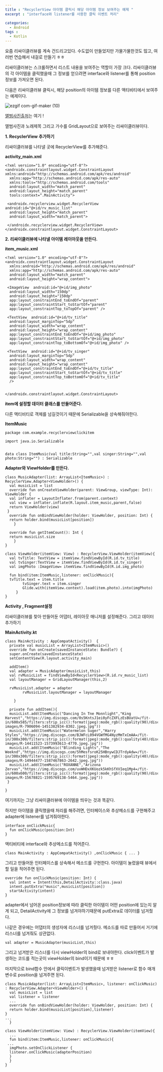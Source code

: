 ```yaml
---
title : "RecyclerView 아이템 클릭시 해당 아이템 정보 보여주는 예제 "
excerpt : "interface와 listener를 사용한 클릭 이벤트 처리"

categories:
  - Android
tags :
  - Kotlin
---
```



요즘 리싸이클러뷰를 계속 건드리고있다. 수도없이 만들었지만 가물가물한것도 많고, 여러번 연습해서 내걸로 만들기 ㅎㅎ

리싸이클러뷰는 스크롤하면서 리스트 내용을 보여주는 역할이 가장 크다. 리싸이클러뷰의 각 아이템을 클릭했을때 그 정보를 얻으려면 interface와 listener를 통해 position 정보를 가져오면 된다.

다음은 리싸이클러뷰 클릭시, 해당 position의 아이템 정보를 다른 액티비티에서 보여주는 예제이다.

![ezgif com-gif-maker (10)](https://user-images.githubusercontent.com/53978090/107545181-59640080-6c0e-11eb-9c44-3ff153964dc3.gif)

[앨범사진출처](https://www.discogs.com/ko/)는 여기 !

앨범사진과 노래제목 그리고 가수를 GridLayout으로 보여주는 리싸이클러뷰이다.

**1. RecyclerView 추가하기**

리싸이클러뷰를 나타낼 곳에 RecyclerView를 추가해준다.

**activity_main.xml**
~~~
<?xml version="1.0" encoding="utf-8"?>  
<androidx.constraintlayout.widget.ConstraintLayout xmlns:android="http://schemas.android.com/apk/res/android"  
  xmlns:app="http://schemas.android.com/apk/res-auto"  
  xmlns:tools="http://schemas.android.com/tools"  
  android:layout_width="match_parent"  
  android:layout_height="match_parent"  
  tools:context=".MainActivity">  
  
 <androidx.recyclerview.widget.RecyclerView  android:id="@+id/rv_music_list"  
  android:layout_height="match_parent"  
  android:layout_width="match_parent">  
  
 </androidx.recyclerview.widget.RecyclerView>  
</androidx.constraintlayout.widget.ConstraintLayout>
~~~

**2. 리싸이클러뷰에 나타낼 아이템 레이아웃을 만든다.**

**item_music.xml**
~~~
<?xml version="1.0" encoding="utf-8"?>  
<androidx.constraintlayout.widget.ConstraintLayout  
  xmlns:android="http://schemas.android.com/apk/res/android"  
  xmlns:app="http://schemas.android.com/apk/res-auto"  
  android:layout_width="match_parent"  
  android:layout_height="wrap_content">  
  
 <ImageView  android:id="@+id/img_photo"  
  android:layout_width="150dp"  
  android:layout_height="150dp"  
  app:layout_constraintEnd_toEndOf="parent"  
  app:layout_constraintStart_toStartOf="parent"  
  app:layout_constraintTop_toTopOf="parent" />  
  
 <TextView  android:id="@+id/tv_title"  
  android:layout_marginTop="5dp"  
  android:layout_width="wrap_content"  
  android:layout_height="wrap_content"  
  app:layout_constraintEnd_toEndOf="@+id/img_photo"  
  app:layout_constraintStart_toStartOf="@+id/img_photo"  
  app:layout_constraintTop_toBottomOf="@+id/img_photo" />  
  
 <TextView  android:id="@+id/tv_singer"  
  android:layout_marginTop="5dp"  
  android:layout_width="wrap_content"  
  android:layout_height="wrap_content"  
  app:layout_constraintEnd_toEndOf="@+id/tv_title"  
  app:layout_constraintStart_toStartOf="@+id/tv_title"  
  app:layout_constraintTop_toBottomOf="@+id/tv_title"  
  />  
  
  
</androidx.constraintlayout.widget.ConstraintLayout>
~~~

**item에 설정할 데이터 클래스를 만들어준다.**

다른 액티비티로 객체를 넘길것이기 때문에 Serializable을 상속해줘야한다.

**ItemMusic**
~~~
package com.example.recyclerviewclickitem  
  
import java.io.Serializable  
  
  
data class ItemMusic(val title:String="",val singer:String="",val photo:String="") : Serializable
~~~

**Adapter와 ViewHolder를 만든다.**
 
~~~
class MusicAdapter(list: ArrayList<ItemMusic>) : RecyclerView.Adapter<ViewHolder>() {  
  val musicList = list  
  override fun onCreateViewHolder(parent: ViewGroup, viewType: Int): ViewHolder {  
  val inflater = LayoutInflater.from(parent.context)  
  val view = inflater.inflate(R.layout.item_music,parent,false)  
  return ViewHolder(view)  
 }  
  override fun onBindViewHolder(holder: ViewHolder, position: Int) {  
  return holder.bind(musicList[position])  
    }  
  
  override fun getItemCount(): Int {  
  return musicList.size  
    }  
}  
  
class ViewHolder(itemView: View) : RecyclerView.ViewHolder(itemView){  
  val tvTitle: TextView = itemView.findViewById(R.id.tv_title)  
  val tvSinger:TextView = itemView.findViewById(R.id.tv_singer)  
  val imgPhoto :ImageView= itemView.findViewById(R.id.img_photo)  
  
  fun bind(item:ItemMusic,listener: onClickMusic){  
  tvTitle.text = item.title  
        tvSinger.text = item.singer  
        Glide.with(itemView.context).load(item.photo).into(imgPhoto)  
     }  
}
~~~

**Activity , Fragment설정**

리싸이클러뷰를 찾아 만들어둔 어댑터, 레이아웃 매니저를 설정해준다. 그리고 데이터 추가하기

**MainActivity.kt**
~~~
class MainActivity : AppCompatActivity()  {  
  private val musicList = ArrayList<ItemMusic>()  
  override fun onCreate(savedInstanceState: Bundle?) {  
  super.onCreate(savedInstanceState)  
  setContentView(R.layout.activity_main)  
  
  addItem()  
  val adapter = MusicAdapter(musicList,this)  
  val rvMusicList = findViewById<RecyclerView>(R.id.rv_music_list)  
  val layoutManager = GridLayoutManager(this,2)  
  
  rvMusicList.adapter = adapter  
        rvMusicList.layoutManager = layoutManager  
  
    }  
  
  private fun addItem(){  
  musicList.add(ItemMusic("Dancing In Tne Monnlight","King Harvest","https://img.discogs.com/0s5KntsJ1ei0yFcZXFLzEsBUatU=/fit-in/600x585/filters:strip_icc():format(jpeg):mode_rgb():quality(90)/discogs-images/R-7906094-1451382934-8302.jpeg.jpg"))  
  musicList.add(ItemMusic("Watermelon Suger","Harry Styles","https://img.discogs.com/BJWFcL094VGWfMG4NyzMmTxCmAA=/fit-in/300x300/filters:strip_icc():format(jpeg):mode_rgb():quality(40)/discogs-images/R-14411523-1573993613-4770.jpeg.jpg"))  
  musicList.add(ItemMusic("Blinding Lights","The Weeknd","https://img.discogs.com/5hMesfsroK25HBnywCDJTrdyAdw=/fit-in/300x300/filters:strip_icc():format(jpeg):mode_rgb():quality(40)/discogs-images/R-14944477-1587467863-2642.jpeg.jpg"))  
  musicList.add(ItemMusic("ROXANNE","Arizona Zervas","https://img.discogs.com/uvWHDxXKUozk5kKhSfXVIeq1Mp4=/fit-in/600x600/filters:strip_icc():format(jpeg):mode_rgb():quality(90)/discogs-images/R-15678821-1595769138-5464.jpeg.jpg"))  
 }  
  
}
~~~

여기까지는 그냥 리싸이클러뷰에 아이템을 띄우는 것과 똑같다.

하지만 아이템을 클릭했을때 처리를 해주려면, 인터페이스와 추상메소드를 구현해주고 adapter에 listener를 넘겨줘야한다.

~~~
interface onClickMusic{  
  fun onClickMusic(position:Int)  
}
~~~

액티비티에 interface와 추상메소드를 적어준다. 

~~~
class MainActivity : AppCompatActivity() ,onClickMusic { ... }
~~~

그리고 만들어둔 인터페이스를 상속해서 메소드를 구현한다. 아이템이 눌렸을때 뷰에서 할 일을 적어주면 된다.

~~~
override fun onClickMusic(position: Int) {  
  val intent = Intent(this,DetailActivity::class.java)  
  intent.putExtra("music",musicList[position])  
  startActivity(intent)  
}
~~~
adapter에서 넘어온 position정보에 따라 
클릭한 아이템이 어떤 position에 있는지 알게 되고, DetailActivity에 그 정보를 넘겨야하기때문에 putExtra로 데이터를 넘겨줬다.

나같은 경우에는 어댑터의 생성자에 리스너를 넘겨줬다. 메소드를 따로 만들어서 거기에 리스너를 넘겨줘도 상관없다.
~~~
val adapter = MusicAdapter(musicList,this)
~~~

그리고 넘겨받은 리스너를 다시 viewHolder의 bind로 보내야한다. click이벤트가 발생하는 코드를 적는곳이 viewHolder의 bind이기 때문에 ㅎㅎ

마지막으로 bind함수 안에서 클릭이벤트가 발생했을때 넘겨받은 listener로 함수 매개변수로 position을 넘겨주면 된다. 

~~~
class MusicAdapter(list: ArrayList<ItemMusic>, listener: onClickMusic) : RecyclerView.Adapter<ViewHolder>() {  
  val musicList = list  
  val listener = listener
  ...
  override fun onBindViewHolder(holder: ViewHolder, position: Int) {  
  return holder.bind(musicList[position],listener)  
}
...
  }
~~~

~~~
class ViewHolder(itemView: View) : RecyclerView.ViewHolder(itemView){   
  ...
  fun bind(item:ItemMusic,listener: onClickMusic){  
 ...  
  imgPhoto.setOnClickListener {  
  listener.onClickMusic(adapterPosition)  
  }  
  }  
}
~~~
